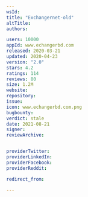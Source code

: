 ```yaml
---
wsId: 
title: "Exchangernet-old"
altTitle: 
authors:

users: 10000
appId: www.echangerbd.com
released: 2020-03-21
updated: 2020-04-23
version: "2.0"
stars: 4.2
ratings: 114
reviews: 80
size: 1.2M
website: 
repository: 
issue: 
icon: www.echangerbd.com.png
bugbounty: 
verdict: stale
date: 2021-08-21
signer: 
reviewArchive:


providerTwitter: 
providerLinkedIn: 
providerFacebook: 
providerReddit: 

redirect_from:

---
```




